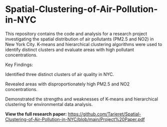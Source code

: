 # Spatial-Clustering-of-Air-Pollution-in-NYC
This repository contains the code and analysis for a research project investigating the spatial distribution of air pollutants (PM2.5 and NO2) in New York City. K-means and hierarchical clustering algorithms were used to identify distinct clusters and evaluate areas with high pollutant concentrations.

Key Findings:

Identified three distinct clusters of air quality in NYC.

Revealed areas with disproportionately high PM2.5 and NO2 concentrations.

Demonstrated the strengths and weaknesses of K-means and hierarchical clustering for environmental data analysis.

**View the full research paper:** https://github.com/Tarieret/Spatial-Clustering-of-Air-Pollution-in-NYC/blob/main/Project%20Paper.pdf
